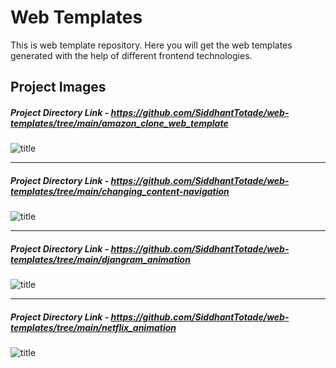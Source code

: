 # Web Templates
This is web template repository. Here you will get the web templates generated with the help of different frontend technologies.


## Project Images

##### Project Directory Link - https://github.com/SiddhantTotade/web-templates/tree/main/amazon_clone_web_template
![title](https://github.com/SiddhantTotade/web-templates/blob/main/amazon_clone_web_template/app_images/amazon_clone-1.png)

---

##### Project Directory Link - https://github.com/SiddhantTotade/web-templates/tree/main/changing_content-navigation
![title](https://github.com/SiddhantTotade/web-templates/blob/main/changing_content-navigation/app_images/navigation-1.png)

---

##### Project Directory Link - https://github.com/SiddhantTotade/web-templates/tree/main/djangram_animation
![title](https://github.com/SiddhantTotade/web-templates/blob/main/djangram_animation/images/djangram-1.png)

---

##### Project Directory Link - https://github.com/SiddhantTotade/web-templates/tree/main/netflix_animation
![title](https://github.com/SiddhantTotade/web-templates/blob/main/netflix_animation/images/netflix-animation.png)
